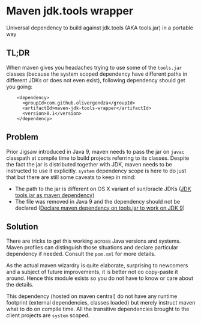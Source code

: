# Maven jdk.tools wrapper

Universal dependency to build against jdk.tools (AKA tools.jar) in a portable way

## TL;DR

When maven gives you headaches trying to use some of the `tools.jar` classes (because
the system scoped dependency have different paths in different JDKs or does not
even exist), following dependency should get you going:

```
    <dependency>
      <groupId>com.github.olivergondza</groupId>
      <artifactId>maven-jdk-tools-wrapper</artifactId>
      <version>0.1</version>
    </dependency>
```

## Problem

Prior Jigsaw introduced in Java 9, maven needs to pass the jar on `javac` classpath
at compile time to build projects referring to its classes. Despite the fact the jar
is distributed together with JDK, maven needs to be instructed to use it explicitly.
`system` dependency scope is here to do just that but there are still some caveats
to keep in mind:

- The path to the jar is different on OS X variant of sun/oracle JDKs ([JDK tools.jar as maven dependency](http://stackoverflow.com/questions/3080437/jdk-tools-jar-as-maven-dependency/29585979#29585979))
- The file was removed in Java 9 and the dependency should not be declared ([Declare maven dependency on tools.jar to work on JDK 9](http://stackoverflow.com/a/35244168/2091470))

## Solution

There are tricks to get this working across Java versions and systems. Maven profiles
can distinguish those situations and declare particular dependency if needed.
Consult the `pom.xml` for more details.

As the actual maven wizardry is quite elaborate, surprising to newcomers and a
subject of future improvements, it is better not co copy-paste it around. Hence
this module exists so you do not have to know or care about the details.

This dependency (hosted on maven central) do not have any runtime footprint (external
dependencies, classes loaded) but merely instruct maven what to do on compile time.
All the transitive dependencies brought to the client projects are `system` scoped.

